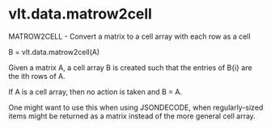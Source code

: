 # vlt.data.matrow2cell

  MATROW2CELL - Convert a matrix to a cell array with each row as a cell
  
  B = vlt.data.matrow2cell(A)
 
  Given a matrix A, a cell array B is created such that the entries of 
  B{i} are the ith rows of A.
 
  If A is a cell array, then no action is taken and B = A.
 
  One might want to use this when using JSONDECODE, when regularly-sized
  items might be returned as a matrix instead of the more general cell array.
